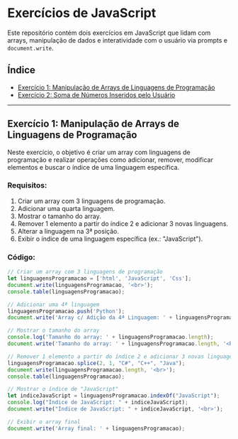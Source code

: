 # Exercícios de JavaScript

Este repositório contém dois exercícios em JavaScript que lidam com arrays, manipulação de dados e interatividade com o usuário via prompts e `document.write`.

## Índice
- [Exercício 1: Manipulação de Arrays de Linguagens de Programação](#exercício-1-manipulação-de-arrays-de-linguagens-de-programação)
- [Exercício 2: Soma de Números Inseridos pelo Usuário](#exercício-2-soma-de-números-inseridos-pelo-usuário)

---

## Exercício 1: Manipulação de Arrays de Linguagens de Programação

Neste exercício, o objetivo é criar um array com linguagens de programação e realizar operações como adicionar, remover, modificar elementos e buscar o índice de uma linguagem específica.

### Requisitos:
1. Criar um array com 3 linguagens de programação.
2. Adicionar uma quarta linguagem.
3. Mostrar o tamanho do array.
4. Remover 1 elemento a partir do índice 2 e adicionar 3 novas linguagens.
5. Alterar a linguagem na 3ª posição.
6. Exibir o índice de uma linguagem específica (ex.: "JavaScript").

### Código:

```javascript
// Criar um array com 3 linguagens de programação
let linguagensProgramacao = ['html', 'JavaScript', 'Css'];
document.write(linguagensProgramacao, '<br>');
console.table(linguagensProgramacao);

// Adicionar uma 4ª linguagem
linguagensProgramacao.push('Python');
document.write('Array c/ Adição da 4ª Linguagem: ' + linguagensProgramacao, '<br>');

// Mostrar o tamanho do array
console.log('Tamanho do array: ' + linguagensProgramacao.length);
document.write('Tamanho do array: ' + linguagensProgramacao.length, '<br>');

// Remover 1 elemento a partir do índice 2 e adicionar 3 novas linguagens
linguagensProgramacao.splice(2, 1, "C#", "C++", "Java");
document.write(linguagensProgramacao.length, '<br>');
console.table(linguagensProgramacao);

// Mostrar o índice de "JavaScript"
let indiceJavaScript = linguagensProgramacao.indexOf("JavaScript");
console.log("Índice de JavaScript: " + indiceJavaScript);
document.write("Índice de JavaScript: " + indiceJavaScript, '<br>');

// Exibir o array final
document.write('Array final: ' + linguagensProgramacao);

